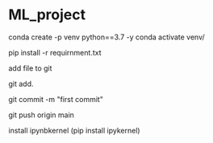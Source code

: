 # ML_project


conda create -p venv python==3.7 -y
conda activate venv/ 

pip install -r requirnment.txt


add file to git 

git add.

git  commit -m "first commit"

git push origin main

install ipynbkernel (pip install ipykernel)